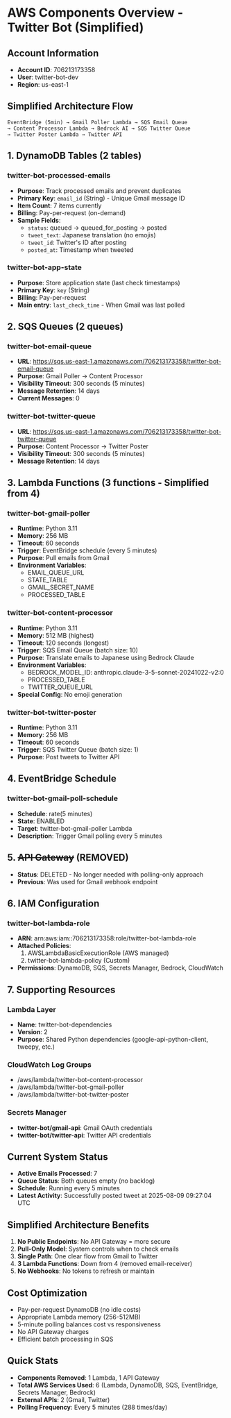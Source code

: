 # AWS Components Overview - Twitter Bot (Simplified)

## Account Information
- **Account ID**: 706213173358
- **User**: twitter-bot-dev
- **Region**: us-east-1

## Simplified Architecture Flow
```
EventBridge (5min) → Gmail Poller Lambda → SQS Email Queue 
→ Content Processor Lambda → Bedrock AI → SQS Twitter Queue 
→ Twitter Poster Lambda → Twitter API
```

## 1. DynamoDB Tables (2 tables)

### twitter-bot-processed-emails
- **Purpose**: Track processed emails and prevent duplicates
- **Primary Key**: `email_id` (String) - Unique Gmail message ID
- **Item Count**: 7 items currently
- **Billing**: Pay-per-request (on-demand)
- **Sample Fields**: 
  - `status`: queued → queued_for_posting → posted
  - `tweet_text`: Japanese translation (no emojis)
  - `tweet_id`: Twitter's ID after posting
  - `posted_at`: Timestamp when tweeted

### twitter-bot-app-state
- **Purpose**: Store application state (last check timestamps)
- **Primary Key**: `key` (String)
- **Billing**: Pay-per-request
- **Main entry**: `last_check_time` - When Gmail was last polled

## 2. SQS Queues (2 queues)

### twitter-bot-email-queue
- **URL**: https://sqs.us-east-1.amazonaws.com/706213173358/twitter-bot-email-queue
- **Purpose**: Gmail Poller → Content Processor
- **Visibility Timeout**: 300 seconds (5 minutes)
- **Message Retention**: 14 days
- **Current Messages**: 0

### twitter-bot-twitter-queue  
- **URL**: https://sqs.us-east-1.amazonaws.com/706213173358/twitter-bot-twitter-queue
- **Purpose**: Content Processor → Twitter Poster
- **Visibility Timeout**: 300 seconds (5 minutes)
- **Message Retention**: 14 days

## 3. Lambda Functions (3 functions - Simplified from 4)

### twitter-bot-gmail-poller
- **Runtime**: Python 3.11
- **Memory**: 256 MB
- **Timeout**: 60 seconds
- **Trigger**: EventBridge schedule (every 5 minutes)
- **Purpose**: Pull emails from Gmail
- **Environment Variables**:
  - EMAIL_QUEUE_URL
  - STATE_TABLE
  - GMAIL_SECRET_NAME
  - PROCESSED_TABLE

### twitter-bot-content-processor
- **Runtime**: Python 3.11
- **Memory**: 512 MB (highest)
- **Timeout**: 120 seconds (longest)
- **Trigger**: SQS Email Queue (batch size: 10)
- **Purpose**: Translate emails to Japanese using Bedrock Claude
- **Environment Variables**:
  - BEDROCK_MODEL_ID: anthropic.claude-3-5-sonnet-20241022-v2:0
  - PROCESSED_TABLE
  - TWITTER_QUEUE_URL
- **Special Config**: No emoji generation

### twitter-bot-twitter-poster
- **Runtime**: Python 3.11
- **Memory**: 256 MB
- **Timeout**: 60 seconds
- **Trigger**: SQS Twitter Queue (batch size: 1)
- **Purpose**: Post tweets to Twitter API

## 4. EventBridge Schedule

### twitter-bot-gmail-poll-schedule
- **Schedule**: rate(5 minutes)
- **State**: ENABLED
- **Target**: twitter-bot-gmail-poller Lambda
- **Description**: Trigger Gmail polling every 5 minutes

## 5. ~~API Gateway~~ (REMOVED)
- **Status**: DELETED - No longer needed with polling-only approach
- **Previous**: Was used for Gmail webhook endpoint

## 6. IAM Configuration

### twitter-bot-lambda-role
- **ARN**: arn:aws:iam::706213173358:role/twitter-bot-lambda-role
- **Attached Policies**:
  1. AWSLambdaBasicExecutionRole (AWS managed)
  2. twitter-bot-lambda-policy (Custom)
- **Permissions**: DynamoDB, SQS, Secrets Manager, Bedrock, CloudWatch

## 7. Supporting Resources

### Lambda Layer
- **Name**: twitter-bot-dependencies
- **Version**: 2
- **Purpose**: Shared Python dependencies (google-api-python-client, tweepy, etc.)

### CloudWatch Log Groups
- /aws/lambda/twitter-bot-content-processor
- /aws/lambda/twitter-bot-gmail-poller
- /aws/lambda/twitter-bot-twitter-poster

### Secrets Manager
- **twitter-bot/gmail-api**: Gmail OAuth credentials
- **twitter-bot/twitter-api**: Twitter API credentials

## Current System Status
- **Active Emails Processed**: 7
- **Queue Status**: Both queues empty (no backlog)
- **Schedule**: Running every 5 minutes
- **Latest Activity**: Successfully posted tweet at 2025-08-09 09:27:04 UTC

## Simplified Architecture Benefits
1. **No Public Endpoints**: No API Gateway = more secure
2. **Pull-Only Model**: System controls when to check emails
3. **Single Path**: One clear flow from Gmail to Twitter
4. **3 Lambda Functions**: Down from 4 (removed email-receiver)
5. **No Webhooks**: No tokens to refresh or maintain

## Cost Optimization
- Pay-per-request DynamoDB (no idle costs)
- Appropriate Lambda memory (256-512MB)
- 5-minute polling balances cost vs responsiveness
- No API Gateway charges
- Efficient batch processing in SQS

## Quick Stats
- **Components Removed**: 1 Lambda, 1 API Gateway
- **Total AWS Services Used**: 6 (Lambda, DynamoDB, SQS, EventBridge, Secrets Manager, Bedrock)
- **External APIs**: 2 (Gmail, Twitter)
- **Polling Frequency**: Every 5 minutes (288 times/day)